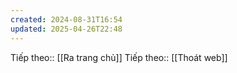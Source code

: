```yaml
---
created: 2024-08-31T16:54
updated: 2025-04-26T22:48
---
```

Tiếp theo:: [[Ra trang chủ]]
Tiếp theo:: [[Thoát web]]
